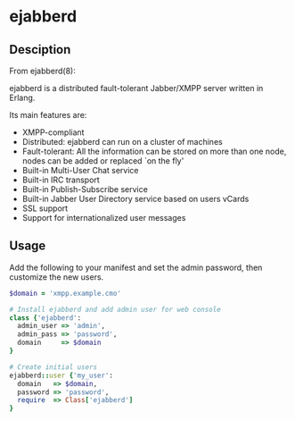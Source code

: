 # ejabberd #
## Desciption ##
From ejabberd(8):

ejabberd is a distributed fault-tolerant Jabber/XMPP server written in Erlang.

Its main features are:
* XMPP-compliant
* Distributed: ejabberd can run on a cluster of machines
* Fault-tolerant: All the information can be stored on more than one node, nodes can be added or replaced `on the fly'
* Built-in Multi-User Chat service
* Built-in IRC transport
* Built-in Publish-Subscribe service
* Built-in Jabber User Directory service based on users vCards
* SSL support
* Support for internationalized user messages

## Usage ##
Add the following to your manifest and set the admin password,
then customize the new users.

```ruby
$domain = 'xmpp.example.cmo'

# Install ejabberd and add admin user for web console
class {'ejabberd':
  admin_user => 'admin',
  admin_pass => 'password',
  domain     => $domain
}

# Create initial users
ejabberd::user {'my_user':
  domain   => $domain,
  password => 'password',
  require  => Class['ejabberd']
}
```
